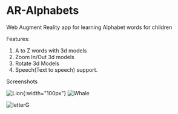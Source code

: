 # AR-Alphabets
Web Augment Reality app for learning Alphabet words for children

Features:

1. A to Z words with 3d models
2. Zoom In/Out 3d models
3. Rotate 3d Models
3. Speech(Text to speech) support.

Screenshots

![Lion](https://github.com/prashant-andani/AR-Alphabets-words/blob/master/assets/Lion.jpeg?raw=true){:width="100px"}
![Whale](https://github.com/prashant-andani/AR-Alphabets-words/blob/master/assets/Whale.jpeg?raw=true)

![letterG](https://github.com/prashant-andani/AR-Alphabets-words/blob/master/assets/pattern-letterG.png?raw=true)
